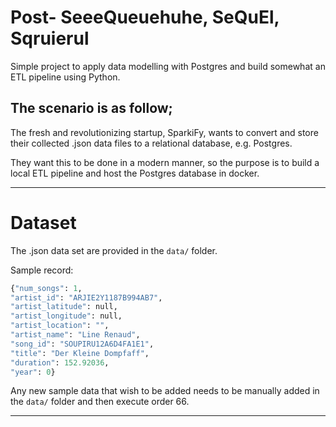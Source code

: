 # Post- SeeeQueuehuhe, SeQuEl, Sqruierul
Simple project to apply data modelling with Postgres and build somewhat an
ETL pipeline using Python.

## The scenario is as follow;

The fresh and revolutionizing startup, SparkiFy, wants to convert and store
their collected .json data files to a relational database, e.g. Postgres.

They want this to be done in a modern manner, so the purpose is to build a
local ETL pipeline and host the Postgres database in docker.

---

# Dataset
The .json data set are provided in the `data/` folder.

Sample record:
```python
{"num_songs": 1,
"artist_id": "ARJIE2Y1187B994AB7",
"artist_latitude": null,
"artist_longitude": null,
"artist_location": "",
"artist_name": "Line Renaud",
"song_id": "SOUPIRU12A6D4FA1E1",
"title": "Der Kleine Dompfaff",
"duration": 152.92036,
"year": 0}
```

Any new sample data that wish to be added needs to be manually added in the
`data/` folder and then execute order 66.

---
